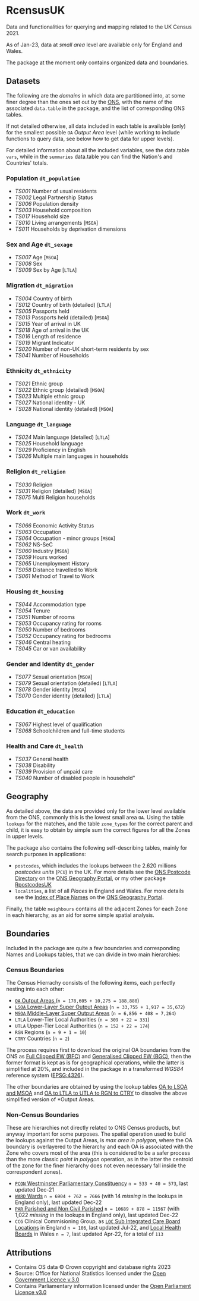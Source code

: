 # RcensusUK

Data and functionalities for querying and mapping related to the UK Census 2021.

As of Jan-23, data at *small area* level are available only for England and Wales. 

The package at the moment only contains organized data and boundaries.


## Datasets

The following are the *domains* in which data are partitioned into, at some finer degree than the ones set out by the [ONS](https://www.nomisweb.co.uk/sources/census_2021_bulk), with the name of the associated `data.table` in the package, and the list of corresponding ONS tables. 

If not detailed otherwise, all data included in each table is available (only) for the smallest possible `OA` *Output Area* level (while working to include functions to query data, see below how to get data for upper levels).

For detailed information about all the included variables, see the data.table `vars`, while in the `summaries` data.table you can find the Nation's and Countries' totals. 

### Population `dt_population`
- *TS001* Number of usual residents
- *TS002* Legal Partnership Status
- *TS006* Population density
- *TS003* Household composition
- *TS017* Household size
- *TS010* Living arrangements [`MSOA`]
- *TS011* Households by deprivation dimensions

### Sex and Age `dt_sexage`
- *TS007* Age [`MSOA`]
- *TS008* Sex
- *TS009* Sex by Age [`LTLA`]

### Migration `dt_migration`
- *TS004* Country of birth
- *TS012* Country of birth (detailed) [`LTLA`]
- *TS005* Passports held
- *TS013* Passports held (detailed) [`MSOA`]
- *TS015* Year of arrival in UK
- *TS018* Age of arrival in the UK
- *TS016* Length of residence
- *TS019* Migrant Indicator
- *TS020* Number of non-UK short-term residents by sex
- *TS041* Number of Households

### Ethnicity `dt_ethnicity`
- *TS021* Ethnic group
- *TS022* Ethnic group (detailed) [`MSOA`]
- *TS023* Multiple ethnic group
- *TS027* National identity - UK
- *TS028* National identity (detailed) [`MSOA`]

### Language `dt_language`
- *TS024* Main language (detailed) [`LTLA`]
- *TS025* Household language
- *TS029* Proficiency in English
- *TS026* Multiple main languages in households

### Religion `dt_religion`
- *TS030* Religion
- *TS031* Religion (detailed) [`MSOA`]
- *TS075* Multi Religion households

### Work `dt_work`
- *TS066* Economic Activity Status
- *TS063* Occupation
- *TS064* Occupation - minor groups [`MSOA`]
- *TS062* NS-SeC
- *TS060* Industry [`MSOA`]
- *TS059* Hours worked
- *TS065* Unemployment History
- *TS058* Distance travelled to Work
- *TS061* Method of Travel to Work

### Housing `dt_housing`
- *TS044* Accommodation type
- *TS054* Tenure
- *TS051* Number of rooms
- *TS053* Occupancy rating for rooms
- *TS050* Number of bedrooms
- *TS052* Occupancy rating for bedrooms
- *TS046* Central heating
- *TS045* Car or van availability

### Gender and Identity `dt_gender`
- *TS077* Sexual orientation [`MSOA`]
- *TS079* Sexual orientation (detailed) [`LTLA`]
- *TS078* Gender identity [`MSOA`]
- *TS070* Gender identity (detailed) [`LTLA`]

### Education `dt_education`
- *TS067* Highest level of qualification
- *TS068* Schoolchildren and full-time students

### Health and Care `dt_health`
- *TS037* General health
- *TS038* Disability 
- *TS039* Provision of unpaid care
- *TS040* Number of disabled people in household"


## Geography

As detailed above, the data are provided only for the lower level available from the ONS, commonly this is the lowest small area `OA`. Using the table `lookups` for the matches, and the table `zone_types` for the correct parent and child, it is easy to obtain by simple sum the correct figures for all the Zones in upper levels.

The package also contains the following self-describing tables, mainly for search purposes in applications:
- `postcodes`, which includes the lookups between the 2.620 millions *postcodes units* (`PCU`) in the UK. For more details see the [ONS Postcode Directory](https://geoportal.statistics.gov.uk/search?collection=Dataset&sort=-created&tags=all(PRD_ONSPD)) on the [ONS Geography Portal](https://geoportal.statistics.gov.uk/), or my other package [RpostcodesUK](https://github.com/lvalnegri/RpostcodesUK)
- `localities`, a list of all *Places* in England and Wales. For more details see the [Index of Place Names](https://geoportal.statistics.gov.uk/datasets/index-of-place-names-in-great-britain-december-2022/about) on the [ONS Geography Portal](https://geoportal.statistics.gov.uk/). 

Finally, the table `neighbours` contains all the adjacent Zones for each Zone in each hierarchy, as an aid for some simple spatial analysis.

## Boundaries

Included in the package are quite a few boundaries and corresponding Names and Lookups tables, that we can divide in two main hierarchies:

### Census Boundaries

The Census Hierrachy consists of the following items, each perfectly nesting into each other:
- [`OA` Output Areas ](https://geoportal.statistics.gov.uk/search?collection=Dataset&sort=name&tags=all(BDY_OA%2CDEC_2021)) (`n = 178,605 + 10,275 = 188,880`)
- [`LSOA` Lower-Layer Super Output Areas](https://geoportal.statistics.gov.uk/search?collection=Dataset&sort=name&tags=all(BDY_OA%2CDEC_2021)) 
  (`n = 33,755 + 1,917 = 35,672`)
- [`MSOA` Middle-Layer Super Output Areas](https://geoportal.statistics.gov.uk/search?collection=Dataset&sort=name&tags=all(BDY_OA%2CDEC_2021))
   (`n = 6,856 + 408 = 7,264`)
- `LTLA` Lower-Tier Local Authorities (`n = 309 + 22 = 331`)
- `UTLA` Upper-Tier Local Authorities (`n = 152 + 22 = 174`)
- `RGN` Regions (`n = 9 + 1 = 10`)
- `CTRY` Countries (`n = 2`)

The process requires first to download the original OA boundaries from the ONS as [Full Clipped EW (BFC)](https://geoportal.statistics.gov.uk/maps/output-areas-dec-2021-boundaries-full-clipped-ew-bfc) and [Generalised Clipped EW (BGC)](https://geoportal.statistics.gov.uk/maps/output-areas-dec-2021-boundaries-generalised-clipped-ew-bgc), then the former format is kept as is for geographical operations, while the latter is simplified at 20%, and included in the package in a transformed *WGS84* reference system ([EPSG:4326](https://epsg.io/4326)).

The other boundaries are obtained by using the lookup tables [OA to LSOA and MSOA](https://geoportal.statistics.gov.uk/datasets/output-area-to-lower-layer-super-output-area-to-middle-layer-super-output-area-to-local-authority-district-december-2021-lookup-in-england-and-wales-v2-1) and [OA to LTLA to UTLA to RGN to CTRY](https://geoportal.statistics.gov.uk/datasets/output-area-to-upper-tier-local-authorities-december-2021-lookup-in-england-and-wales-1) to dissolve the above simplified version of *Output Areas.


### Non-Census Boundaries
These are hierarchies not directly related to ONS Census products, but anyway important for some purposes. The spatial operation used to build the lookups against the Output Areas, is *max area in polygon*, where the OA boundary is overlayered to the hierarchy and each OA is associated with the Zone who covers most of the area (this is considered to be a safer process than the more classic *point in polygon* operation, as in the latter the centroid of the zone for the finer hierarchy does not even necessary fall inside the correspondent zones).

- [`PCON` Westminster Parliamentary Constituency]() `n = 533 + 40 = 573`, last updated Dec-21
- [`WARD` Wards](https://geoportal.statistics.gov.uk/maps/wards-december-2022-boundaries-gb-bfc) `n = 6904 + 762 = 7666` (with 14 *missing* in the lookups in England only), last updated Dec-22
- [`PAR` Parished and Non Civil Parished](https://geoportal.statistics.gov.uk/datasets/parishes-and-non-civil-parished-areas-december-2022-ew-bfc) `n = 10689 + 878 = 11567` (with 1,022 *missing* in the lookups in England only), last updated Dec-22
- `CCG` Clinical Commisioning Group, 
  as  [`LOC` Sub Integrated Care Board Locations](https://geoportal.statistics.gov.uk/maps/sub-integrated-care-board-locations-july-2022-en-bfc) in England `n = 106`, last updated Jul-22, 
  and [Local Health Boards](https://geoportal.statistics.gov.uk/maps/local-health-boards-april-2022-wa-bfc-1) in Wales `n = 7`, last updated Apr-22, for a total of `113`


## Attributions
 - Contains OS data © Crown copyright and database rights 2023 
 - Source: Office for National Statistics licensed under the [Open Government Licence v.3.0](http://www.nationalarchives.gov.uk/doc/open-government-licence/version/3/)
 - Contains Parliamentary information licensed under the [Open Parliament Licence v3.0](https://www.parliament.uk/site-information/copyright/open-parliament-licence/)
